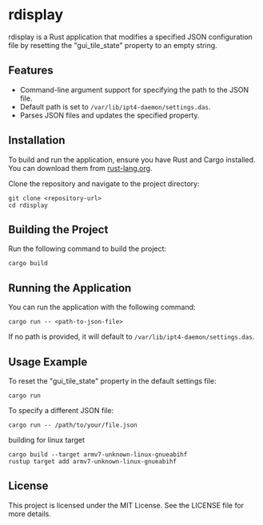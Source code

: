 # rdisplay

rdisplay is a Rust application that modifies a specified JSON configuration file by resetting the "gui_tile_state" property to an empty string. 

## Features

- Command-line argument support for specifying the path to the JSON file.
- Default path is set to `/var/lib/ipt4-daemon/settings.das`.
- Parses JSON files and updates the specified property.

## Installation

To build and run the application, ensure you have Rust and Cargo installed. You can download them from [rust-lang.org](https://www.rust-lang.org/).

Clone the repository and navigate to the project directory:

```
git clone <repository-url>
cd rdisplay
```

## Building the Project

Run the following command to build the project:

```
cargo build
```

## Running the Application

You can run the application with the following command:

```
cargo run -- <path-to-json-file>
```

If no path is provided, it will default to `/var/lib/ipt4-daemon/settings.das`.

## Usage Example

To reset the "gui_tile_state" property in the default settings file:

```
cargo run
```

To specify a different JSON file:

```
cargo run -- /path/to/your/file.json
```
building for linux target
```
cargo build --target armv7-unknown-linux-gnueabihf
rustup target add armv7-unknown-linux-gnueabihf
```

## License

This project is licensed under the MIT License. See the LICENSE file for more details.